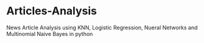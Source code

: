 # Articles-Analysis
News Article Analysis using KNN, Logistic Regression, Nueral Networks and Multinomial Naive Bayes in python
